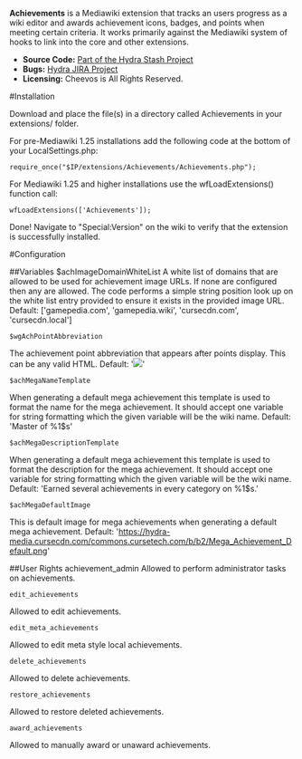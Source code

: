 **Achievements** is a Mediawiki extension that tracks an users progress as a wiki editor and awards achievement icons, badges, and points when meeting certain criteria.  It works primarily against the Mediawiki system of hooks to link into the core and other extensions.

* **Source Code:** [Part of the Hydra Stash Project](https://stash.curse.us/projects/HAIL/repos/hydra/browse)
* **Bugs:** [Hydra JIRA Project](https://jira.curse.us/browse/HYD/)
* **Licensing:** Cheevos is All Rights Reserved.


#Installation

Download and place the file(s) in a directory called Achievements in your extensions/ folder.

For pre-Mediawiki 1.25 installations add the following code at the bottom of your LocalSettings.php:

	require_once("$IP/extensions/Achievements/Achievements.php");

For Mediawiki 1.25 and higher installations use the wfLoadExtensions() function call:

	wfLoadExtensions(['Achievements']);

Done! Navigate to "Special:Version" on the wiki to verify that the extension is successfully installed.


#Configuration

##Variables
	$achImageDomainWhiteList
A white list of domains that are allowed to be used for achievement image URLs.  If none are configured then any are allowed.  The code performs a simple string position look up on the white list entry provided to ensure it exists in the provided image URL.
Default:
	['gamepedia.com', 'gamepedia.wiki', 'cursecdn.com', 'cursecdn.local']

	$wgAchPointAbbreviation
The achievement point abbreviation that appears after points display.  This can be any valid HTML.
Default:
	'<img src="/extensions/Cheevos/images/gp30.png"/>'

	$achMegaNameTemplate
When generating a default mega achievement this template is used to format the name for the mega achievement.  It should accept one variable for string formatting which the given variable will be the wiki name.
Default:
	'Master of %1$s'

	$achMegaDescriptionTemplate
When generating a default mega achievement this template is used to format the description for the mega achievement.  It should accept one variable for string formatting which the given variable will be the wiki name.
Default:
	'Earned several achievements in every category on %1$s.'

	$achMegaDefaultImage
This is default image for mega achievements when generating a default mega achievement.
Default:
	'https://hydra-media.cursecdn.com/commons.cursetech.com/b/b2/Mega_Achievement_Default.png'

##User Rights
	achievement_admin
Allowed to perform administrator tasks on achievements.

	edit_achievements
Allowed to edit achievements.

	edit_meta_achievements
Allowed to edit meta style local achievements.

	delete_achievements
Allowed to delete achievements.

	restore_achievements
Allowed to restore deleted achievements.

	award_achievements
Allowed to manually award or unaward achievements.
